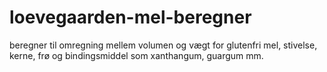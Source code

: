 # loevegaarden-mel-beregner
beregner til omregning mellem volumen og vægt for glutenfri mel, stivelse, kerne, frø og bindingsmiddel som xanthangum, guargum mm.
